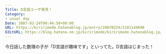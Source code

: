 ```yaml
---
Title: D言語ユーザ発見！
Category:
- usual day
Date: 2007-02-24T00:44:58+09:00
URL: https://kiririmode.hatenablog.jp/entry/20070224/1181144698
EditURL: https://blog.hatena.ne.jp/kiririmode/kiririmode.hatenablog.jp/atom/entry/8454420450078217562
---
```


今日話した数理の子が「D言語が趣味です」といってた。D言語はじまった！
